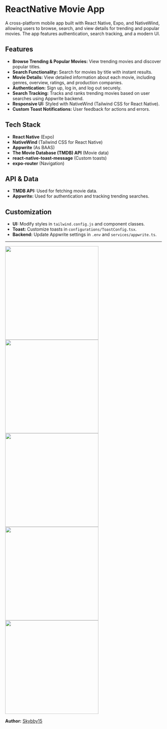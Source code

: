 # ReactNative Movie App

A cross-platform mobile app built with React Native, Expo, and NativeWind, allowing users to browse, search, and view details for trending and popular movies. The app features authentication, search tracking, and a modern UI.

## Features

- **Browse Trending & Popular Movies:** View trending movies and discover popular titles.
- **Search Functionality:** Search for movies by title with instant results.
- **Movie Details:** View detailed information about each movie, including genres, overview, ratings, and production companies.
- **Authentication:** Sign up, log in, and log out securely.
- **Search Tracking:** Tracks and ranks trending movies based on user searches using Appwrite backend.
- **Responsive UI:** Styled with NativeWind (Tailwind CSS for React Native).
- **Custom Toast Notifications:** User feedback for actions and errors.

## Tech Stack

- **React Native** (Expo)
- **NativeWind** (Tailwind CSS for React Native)
- **Appwrite** (As BAAS)
- **The Movie Database (TMDB) API** (Movie data)
- **react-native-toast-message** (Custom toasts)
- **expo-router** (Navigation)

## API & Data

- **TMDB API:** Used for fetching movie data.
- **Appwrite:** Used for authentication and tracking trending searches.

## Customization

- **UI:** Modify styles in `tailwind.config.js` and component classes.
- **Toast:** Customize toasts in `configurations/ToastConfig.tsx`.
- **Backend:** Update Appwrite settings in `.env` and `services/appwrite.ts`.

---
<img src="https://github.com/user-attachments/assets/2a5d3e81-fff2-4bdf-89d0-e8dcca5f959f" width="300" />
<img src="https://github.com/user-attachments/assets/c26fbb80-6be9-4d33-984e-879d9ca3ac2e" width="300" />
<img src="https://github.com/user-attachments/assets/4b46a7d9-4c10-4d5c-9520-66bd20a532ba" width="300" />
<img src="https://github.com/user-attachments/assets/467b83a2-991a-4d30-bb75-55a6c09de0b7" width="300" />
<img src="https://github.com/user-attachments/assets/56503435-2f5d-49ce-b97d-2d006b57a61e" width="300" />


**Author:** [Skybby15](https://github.com/Skybby15)
